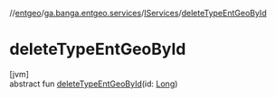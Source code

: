 //[entgeo](../../../index.md)/[ga.banga.entgeo.services](../index.md)/[IServices](index.md)/[deleteTypeEntGeoById](delete-type-ent-geo-by-id.md)

# deleteTypeEntGeoById

[jvm]\
abstract fun [deleteTypeEntGeoById](delete-type-ent-geo-by-id.md)(id: [Long](https://kotlinlang.org/api/latest/jvm/stdlib/kotlin/-long/index.html))
